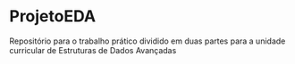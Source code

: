 # ProjetoEDA
Repositório para o trabalho prático dividido em duas partes para a unidade curricular de Estruturas de Dados Avançadas
